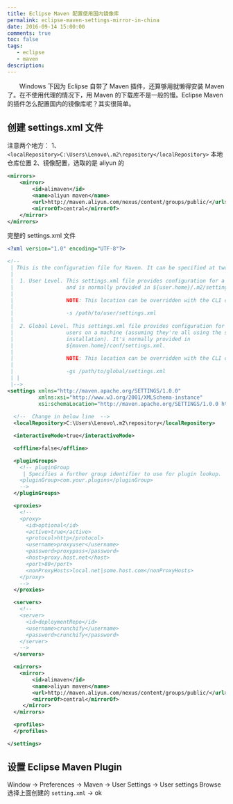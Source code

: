 ```yaml
---
title: Eclipse Maven 配置使用国内镜像库
permalink: eclipse-maven-settings-mirror-in-china
date: 2016-09-14 15:00:00
comments: true
toc: false
tags: 
   - eclipse
   - maven
description: 
---
```


&emsp;&emsp;Windows 下因为 Eclipse 自带了 Maven 插件，还算够用就懒得安装 Maven 了。在不使用代理的情况下，用 Maven 的下载库不是一般的慢。Eclipse Maven 的插件怎么配置国内的镜像库呢？其实很简单。
<!-- more -->

## 创建 settings.xml 文件

注意两个地方：
1、`<localRepository>C:\Users\Lenovo\.m2\repository</localRepository>` 本地仓库位置
2、镜像配置，选取的是 aliyun 的
``` xml
<mirrors>
	<mirror>
		<id>alimaven</id>
		<name>aliyun maven</name>
		<url>http://maven.aliyun.com/nexus/content/groups/public/</url>
		<mirrorOf>central</mirrorOf>
	</mirror>
</mirrors>
```
 
 完整的 settings.xml 文件
 
``` xml
<?xml version="1.0" encoding="UTF-8"?>

<!--
 | This is the configuration file for Maven. It can be specified at two levels:
 |
 |  1. User Level. This settings.xml file provides configuration for a single user,
 |                 and is normally provided in ${user.home}/.m2/settings.xml.
 |
 |                 NOTE: This location can be overridden with the CLI option:
 |
 |                 -s /path/to/user/settings.xml
 |
 |  2. Global Level. This settings.xml file provides configuration for all Maven
 |                 users on a machine (assuming they're all using the same Maven
 |                 installation). It's normally provided in
 |                 ${maven.home}/conf/settings.xml.
 |
 |                 NOTE: This location can be overridden with the CLI option:
 |
 |                 -gs /path/to/global/settings.xml
 | |
 |-->
<settings xmlns="http://maven.apache.org/SETTINGS/1.0.0"
          xmlns:xsi="http://www.w3.org/2001/XMLSchema-instance"
          xsi:schemaLocation="http://maven.apache.org/SETTINGS/1.0.0 http://maven.apache.org/xsd/settings-1.0.0.xsd">
          
  <!--  Change in below line  -->
  <localRepository>C:\Users\Lenovo\.m2\repository</localRepository>

  <interactiveMode>true</interactiveMode>

  <offline>false</offline>

  <pluginGroups>
    <!-- pluginGroup
     | Specifies a further group identifier to use for plugin lookup.
    <pluginGroup>com.your.plugins</pluginGroup>
    -->
  </pluginGroups>

  <proxies>
    <!--
    <proxy>
      <id>optional</id>
      <active>true</active>
      <protocol>http</protocol>
      <username>proxyuser</username>
      <password>proxypass</password>
      <host>proxy.host.net</host>
      <port>80</port>
      <nonProxyHosts>local.net|some.host.com</nonProxyHosts>
    </proxy>
    -->
  </proxies>

  <servers>
    <!--
    <server>
      <id>deploymentRepo</id>
      <username>crunchify</username>
      <password>crunchify</password>
    </server>
 	-->
  </servers>

  <mirrors>
    <mirror>
        <id>alimaven</id>
        <name>aliyun maven</name>
    	<url>http://maven.aliyun.com/nexus/content/groups/public/</url>
	    <mirrorOf>central</mirrorOf>
     </mirror>
  </mirrors>

  <profiles>
  </profiles>

</settings>
```

## 设置 Eclipse Maven Plugin
 
Window -> Preferences -> Maven -> User Settings -> User settings Browse 选择上面创建的 `setting.xml` -> ok
